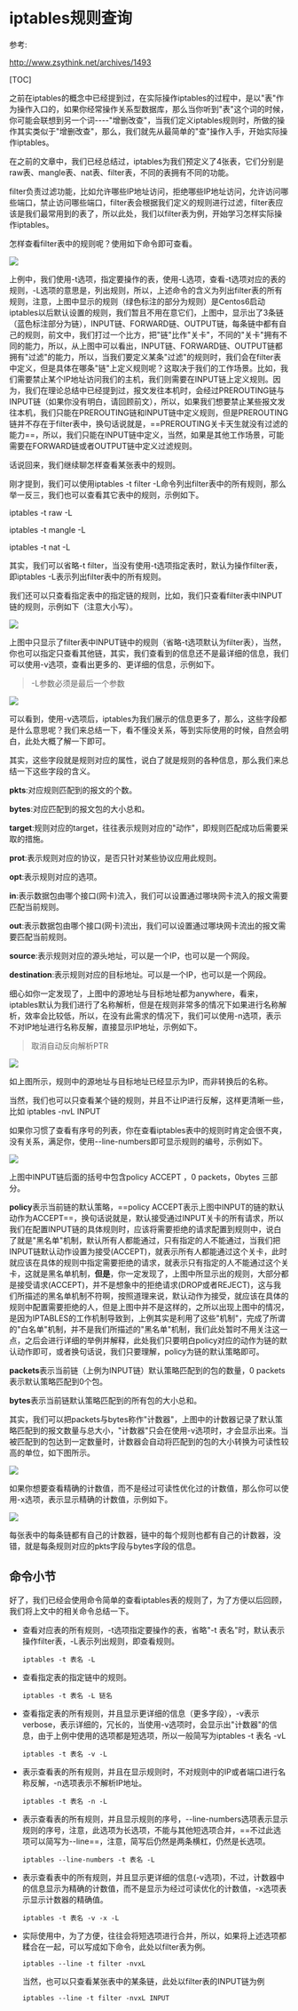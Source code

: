 # iptables规则查询

参考:

http://www.zsythink.net/archives/1493

[TOC]

之前在iptables的概念中已经提到过，在实际操作iptables的过程中，是以"表"作为操作入口的，如果你经常操作关系型数据库，那么当你听到"表"这个词的时候，你可能会联想到另一个词----"增删改查"，当我们定义iptables规则时，所做的操作其实类似于"增删改查"，那么，我们就先从最简单的"查"操作入手，开始实际操作iptables。

 

在之前的文章中，我们已经总结过，iptables为我们预定义了4张表，它们分别是raw表、mangle表、nat表、filter表，不同的表拥有不同的功能。

filter负责过滤功能，比如允许哪些IP地址访问，拒绝哪些IP地址访问，允许访问哪些端口，禁止访问哪些端口，filter表会根据我们定义的规则进行过滤，filter表应该是我们最常用到的表了，所以此处，我们以filter表为例，开始学习怎样实际操作iptables。

 

怎样查看filter表中的规则呢？使用如下命令即可查看。

<img src="..\..\..\..\..\imgs\_VirtualMachine\_Linux\Snipaste_2020-10-14_08-54-19.png"/>

上例中，我们使用-t选项，指定要操作的表，使用-L选项，查看-t选项对应的表的规则，-L选项的意思是，列出规则，所以，上述命令的含义为列出filter表的所有规则，注意，上图中显示的规则（绿色标注的部分为规则）是Centos6启动iptables以后默认设置的规则，我们暂且不用在意它们，上图中，显示出了3条链（蓝色标注部分为链），INPUT链、FORWARD链、OUTPUT链，每条链中都有自己的规则，前文中，我们打过一个比方，把"链"比作"关卡"，不同的"关卡"拥有不同的能力，所以，从上图中可以看出，INPUT链、FORWARD链、OUTPUT链都拥有"过滤"的能力，所以，当我们要定义某条"过滤"的规则时，我们会在filter表中定义，但是具体在哪条"链"上定义规则呢？这取决于我们的工作场景。比如，我们需要禁止某个IP地址访问我们的主机，我们则需要在INPUT链上定义规则。因为，我们在理论总结中已经提到过，报文发往本机时，会经过PREROUTING链与INPUT链（如果你没有明白，请回顾前文），所以，如果我们想要禁止某些报文发往本机，我们只能在PREROUTING链和INPUT链中定义规则，但是PREROUTING链并不存在于filter表中，换句话说就是，==PREROUTING关卡天生就没有过滤的能力==，所以，我们只能在INPUT链中定义，当然，如果是其他工作场景，可能需要在FORWARD链或者OUTPUT链中定义过滤规则。

话说回来，我们继续聊怎样查看某张表中的规则。

刚才提到，我们可以使用iptables -t filter -L命令列出filter表中的所有规则，那么举一反三，我们也可以查看其它表中的规则，示例如下。

iptables -t raw -L

iptables -t mangle -L

iptables -t nat -L

其实，我们可以省略-t filter，当没有使用-t选项指定表时，默认为操作filter表，即iptables -L表示列出filter表中的所有规则。

 

我们还可以只查看指定表中的指定链的规则，比如，我们只查看filter表中INPUT链的规则，示例如下（注意大小写）。

<img src="..\..\..\..\..\imgs\_VirtualMachine\_Linux\Snipaste_2020-10-14_08-57-08.png"/>

上图中只显示了filter表中INPUT链中的规则（省略-t选项默认为filter表），当然，你也可以指定只查看其他链，其实，我们查看到的信息还不是最详细的信息，我们可以使用-v选项，查看出更多的、更详细的信息，示例如下。

> -L参数必须是最后一个参数

<img src="..\..\..\..\..\imgs\_VirtualMachine\_Linux\Snipaste_2020-10-14_08-58-09.png"/>

可以看到，使用-v选项后，iptables为我们展示的信息更多了，那么，这些字段都是什么意思呢？我们来总结一下，看不懂没关系，等到实际使用的时候，自然会明白，此处大概了解一下即可。

其实，这些字段就是规则对应的属性，说白了就是规则的各种信息，那么我们来总结一下这些字段的含义。

**pkts**:对应规则匹配到的报文的个数。

**bytes**:对应匹配到的报文包的大小总和。

**target**:规则对应的target，往往表示规则对应的"动作"，即规则匹配成功后需要采取的措施。

**prot**:表示规则对应的协议，是否只针对某些协议应用此规则。

**opt**:表示规则对应的选项。

**in**:表示数据包由哪个接口(网卡)流入，我们可以设置通过哪块网卡流入的报文需要匹配当前规则。

**out**:表示数据包由哪个接口(网卡)流出，我们可以设置通过哪块网卡流出的报文需要匹配当前规则。

**source**:表示规则对应的源头地址，可以是一个IP，也可以是一个网段。

**destination**:表示规则对应的目标地址。可以是一个IP，也可以是一个网段。

细心如你一定发现了，上图中的源地址与目标地址都为anywhere，看来，iptables默认为我们进行了名称解析，但是在规则非常多的情况下如果进行名称解析，效率会比较低，所以，在没有此需求的情况下，我们可以使用-n选项，表示不对IP地址进行名称反解，直接显示IP地址，示例如下。

> 取消自动反向解析PTR

<img src="..\..\..\..\..\imgs\_VirtualMachine\_Linux\Snipaste_2020-10-14_09-03-35.png"/>

如上图所示，规则中的源地址与目标地址已经显示为IP，而非转换后的名称。

当然，我们也可以只查看某个链的规则，并且不让IP进行反解，这样更清晰一些，比如 iptables -nvL INPUT

 

如果你习惯了查看有序号的列表，你在查看iptables表中的规则时肯定会很不爽，没有关系，满足你，使用--line-numbers即可显示规则的编号，示例如下。

<img src="..\..\..\..\..\imgs\_VirtualMachine\_Linux\Snipaste_2020-10-14_09-05-01.png"/>

上图中INPUT链后面的括号中包含policy ACCEPT ，0 packets，0bytes 三部分。

**policy**表示当前链的默认策略，==policy ACCEPT表示上图中INPUT的链的默认动作为ACCEPT==，换句话说就是，默认接受通过INPUT关卡的所有请求，所以我们在配置INPUT链的具体规则时，应该将需要拒绝的请求配置到规则中，说白了就是"黑名单"机制，默认所有人都能通过，只有指定的人不能通过，当我们把INPUT链默认动作设置为接受(ACCEPT)，就表示所有人都能通过这个关卡，此时就应该在具体的规则中指定需要拒绝的请求，就表示只有指定的人不能通过这个关卡，这就是黑名单机制，**但是**，你一定发现了，上图中所显示出的规则，大部分都是接受请求(ACCEPT)，并不是想象中的拒绝请求(DROP或者REJECT)，这与我们所描述的黑名单机制不符啊，按照道理来说，默认动作为接受，就应该在具体的规则中配置需要拒绝的人，但是上图中并不是这样的，之所以出现上图中的情况，是因为IPTABLES的工作机制导致到，上例其实是利用了这些"机制"，完成了所谓的"白名单"机制，并不是我们所描述的"黑名单"机制，我们此处暂时不用关注这一点，之后会进行详细的举例并解释，此处我们只要明白policy对应的动作为链的默认动作即可，或者换句话说，我们只要理解，policy为链的默认策略即可。

**packets**表示当前链（上例为INPUT链）默认策略匹配到的包的数量，0 packets表示默认策略匹配到0个包。

**bytes**表示当前链默认策略匹配到的所有包的大小总和。

其实，我们可以把packets与bytes称作"计数器"，上图中的计数器记录了默认策略匹配到的报文数量与总大小，"计数器"只会在使用-v选项时，才会显示出来。当被匹配到的包达到一定数量时，计数器会自动将匹配到的包的大小转换为可读性较高的单位，如下图所示。

<img src="..\..\..\..\..\imgs\_VirtualMachine\_Linux\Snipaste_2020-10-14_09-08-53.png"/>

如果你想要查看精确的计数值，而不是经过可读性优化过的计数值，那么你可以使用-x选项，表示显示精确的计数值，示例如下。

<img src="..\..\..\..\..\imgs\_VirtualMachine\_Linux\Snipaste_2020-10-14_09-09-11.png"/>

每张表中的每条链都有自己的计数器，链中的每个规则也都有自己的计数器，没错，就是每条规则对应的pkts字段与bytes字段的信息。

## 命令小节

好了，我们已经会使用命令简单的查看iptables表的规则了，为了方便以后回顾，我们将上文中的相关命令总结一下。

- 查看对应表的所有规则，-t选项指定要操作的表，省略"-t 表名"时，默认表示操作filter表，-L表示列出规则，即查看规则。

  ```
  iptables -t 表名 -L
  ```

- 查看指定表的指定链中的规则。

  ```
  iptables -t 表名 -L 链名
  ```

- 查看指定表的所有规则，并且显示更详细的信息（更多字段），-v表示verbose，表示详细的，冗长的，当使用-v选项时，会显示出"计数器"的信息，由于上例中使用的选项都是短选项，所以一般简写为iptables -t 表名 -vL

  ```
  iptables -t 表名 -v -L
  ```

- 表示查看表的所有规则，并且在显示规则时，不对规则中的IP或者端口进行名称反解，-n选项表示不解析IP地址。

  ```
  iptables -t 表名 -n -L
  ```

- 表示查看表的所有规则，并且显示规则的序号，--line-numbers选项表示显示规则的序号，注意，此选项为长选项，不能与其他短选项合并，==不过此选项可以简写为--line==，注意，简写后仍然是两条横杠，仍然是长选项。

  ```
  iptables --line-numbers -t 表名 -L
  ```

- 表示查看表中的所有规则，并且显示更详细的信息(-v选项)，不过，计数器中的信息显示为精确的计数值，而不是显示为经过可读优化的计数值，-x选项表示显示计数器的精确值。

  ```
  iptables -t 表名 -v -x -L
  ```

- 实际使用中，为了方便，往往会将短选项进行合并，所以，如果将上述选项都糅合在一起，可以写成如下命令，此处以filter表为例。

  ```
  iptables --line -t filter -nvxL
  ```

  当然，也可以只查看某张表中的某条链，此处以filter表的INPUT链为例

  ```
  iptables --line -t filter -nvxL INPUT
  ```

  







